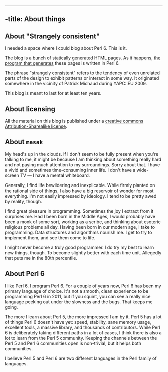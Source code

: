 ----
-title: About things
----
## About "Strangely consistent"

I needed a space where I could blog about Perl 6. This is it.

The blog is a bunch of statically generated HTML pages. As it happens, [the
program that generates](https://github.com/masak/psyde) these pages is
written in Perl 6.

The phrase "strangely consistent" refers to the tendency of even unrelated
parts of the design to exhibit patterns or interact in some way. It originated
somewhere in the vicinity of Patrick Michaud during YAPC::EU 2009.

This blog is meant to last for at least ten years.

## About licensing

All the material on this blog is published under a
[creative commons Attribution-Sharealike license](http://creativecommons.org/licenses/by-sa/3.0/).

## About `masak`

My head's up in the clouds. If I don't seem to be fully present when
you're talking to me, it might be because I am thinking about something really
hard and not paying much attention to my surroundings. Sorry about that. I
have a vivid and sometimes time-consuming inner life. I don't have a
wide-screen TV &mdash; I have a mental whiteboard.

Generally, I find life bewildering and inexplicable. While firmly planted on
the rational side of things, I also have a big reservoir of wonder for most
everything. I'm not easily impressed by ideology. I tend to be pretty awed by
reality, though.

I find great pleasure in programming. Sometimes the joy I extract from it
surprises me. Had I been born in the Middle Ages, I would probably have been a
monk of some sort, working as a scribe, and thinking about esoteric religious
problems all day. Having been born in our modern age, I take to programming.
Data structures and algorithms nourish me. I get to try to implement them,
and see them come to life.

I might never become a truly good programmer. I do try my best to learn new
things, though. To become slightly better with each time unit. Allegedly that
puts me in the 80th percentile.

## About Perl 6

I like Perl 6. I program Perl 6. For a couple of years now, Perl 6 has been
my primary language of choice. It's not a smooth, clean experience to be
programming Perl 6 in 2011, but if you squint, you can see a really nice
language peeking out under the slowness and the bugs. That keeps me going.

The more I learn about Perl 5, the more impressed I am by it. Perl 5 has a
lot of things Perl 6 doesn't have yet: speed, stability, sane memory usage,
excellent tools, a massive library, and thousands of contributors. While
Perl 6 is deliberately taking different paths in a lot of cases, I think
there is also a lot to learn from the Perl 5 community. Keeping the channels
between the Perl 5 and Perl 6 communities open is non-trivial, but it helps
both communities.

I believe Perl 5 and Perl 6 are two different languages in the Perl family
of languages.
